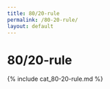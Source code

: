 ```yaml
---
title: 80/20-rule
permalink: /80-20-rule/
layout: default
---
```


# 80/20-rule

{% include cat_80-20-rule.md %}
